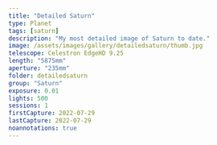 ```yaml
---
title: "Detailed Saturn"
type: Planet
tags: [saturn]
description: "My most detailed image of Saturn to date."
image: /assets/images/gallery/detailedsaturn/thumb.jpg
telescope: Celestron EdgeHD 9.25
length: "5875mm"
aperture: "235mm"
folder: detailedsaturn
group: "Saturn"
exposure: 0.01
lights: 500
sessions: 1
firstCapture: 2022-07-29 
lastCapture: 2022-07-29
noannotations: true
---
```

